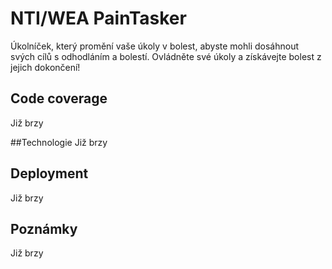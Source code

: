 # NTI/WEA PainTasker
Úkolníček, který promění vaše úkoly v bolest, abyste mohli dosáhnout svých cílů s odhodláním a bolestí. Ovládněte své úkoly a získávejte bolest z jejich dokončení!

## Code coverage
Již brzy

##Technologie
Již brzy

## Deployment
Již brzy 

## Poznámky
Již brzy
